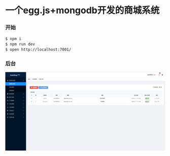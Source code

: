 # 一个egg.js+mongodb开发的商城系统

### 开始

```bash
$ npm i
$ npm run dev
$ open http://localhost:7001/
```

### 后台
![image](https://github.com/userand/egg.js-shop/blob/master/QQ%E6%88%AA%E5%9B%BE20190125002400.png)
